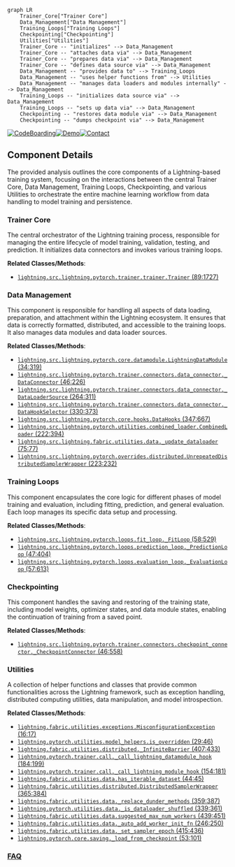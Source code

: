 ```mermaid
graph LR
    Trainer_Core["Trainer Core"]
    Data_Management["Data Management"]
    Training_Loops["Training Loops"]
    Checkpointing["Checkpointing"]
    Utilities["Utilities"]
    Trainer_Core -- "initializes" --> Data_Management
    Trainer_Core -- "attaches data via" --> Data_Management
    Trainer_Core -- "prepares data via" --> Data_Management
    Trainer_Core -- "defines data source via" --> Data_Management
    Data_Management -- "provides data to" --> Training_Loops
    Data_Management -- "uses helper functions from" --> Utilities
    Data_Management -- "manages data loaders and modules internally" --> Data_Management
    Training_Loops -- "initializes data source via" --> Data_Management
    Training_Loops -- "sets up data via" --> Data_Management
    Checkpointing -- "restores data module via" --> Data_Management
    Checkpointing -- "dumps checkpoint via" --> Data_Management
```
[![CodeBoarding](https://img.shields.io/badge/Generated%20by-CodeBoarding-9cf?style=flat-square)](https://github.com/CodeBoarding/CodeBoarding)[![Demo](https://img.shields.io/badge/Try%20our-Demo-blue?style=flat-square)](https://www.codeboarding.org/demo)[![Contact](https://img.shields.io/badge/Contact%20us%20-%20contact@codeboarding.org-lightgrey?style=flat-square)](mailto:contact@codeboarding.org)

## Component Details

The provided analysis outlines the core components of a Lightning-based training system, focusing on the interactions between the central Trainer Core, Data Management, Training Loops, Checkpointing, and various Utilities to orchestrate the entire machine learning workflow from data handling to model training and persistence.

### Trainer Core
The central orchestrator of the Lightning training process, responsible for managing the entire lifecycle of model training, validation, testing, and prediction. It initializes data connectors and invokes various training loops.


**Related Classes/Methods**:

- <a href="https://github.com/Lightning-AI/lightning/blob/master/src/lightning/pytorch/trainer/trainer.py#L89-L1727" target="_blank" rel="noopener noreferrer">`lightning.src.lightning.pytorch.trainer.trainer.Trainer` (89:1727)</a>


### Data Management
This component is responsible for handling all aspects of data loading, preparation, and attachment within the Lightning ecosystem. It ensures that data is correctly formatted, distributed, and accessible to the training loops. It also manages data modules and data loader sources.


**Related Classes/Methods**:

- <a href="https://github.com/Lightning-AI/lightning/blob/master/src/lightning/pytorch/core/datamodule.py#L34-L319" target="_blank" rel="noopener noreferrer">`lightning.src.lightning.pytorch.core.datamodule.LightningDataModule` (34:319)</a>
- <a href="https://github.com/Lightning-AI/lightning/blob/master/src/lightning/pytorch/trainer/connectors/data_connector.py#L46-L226" target="_blank" rel="noopener noreferrer">`lightning.src.lightning.pytorch.trainer.connectors.data_connector._DataConnector` (46:226)</a>
- <a href="https://github.com/Lightning-AI/lightning/blob/master/src/lightning/pytorch/trainer/connectors/data_connector.py#L264-L311" target="_blank" rel="noopener noreferrer">`lightning.src.lightning.pytorch.trainer.connectors.data_connector._DataLoaderSource` (264:311)</a>
- <a href="https://github.com/Lightning-AI/lightning/blob/master/src/lightning/pytorch/trainer/connectors/data_connector.py#L330-L373" target="_blank" rel="noopener noreferrer">`lightning.src.lightning.pytorch.trainer.connectors.data_connector._DataHookSelector` (330:373)</a>
- <a href="https://github.com/Lightning-AI/lightning/blob/master/src/lightning/pytorch/core/hooks.py#L347-L667" target="_blank" rel="noopener noreferrer">`lightning.src.lightning.pytorch.core.hooks.DataHooks` (347:667)</a>
- <a href="https://github.com/Lightning-AI/lightning/blob/master/src/lightning/pytorch/utilities/combined_loader.py#L222-L394" target="_blank" rel="noopener noreferrer">`lightning.src.lightning.pytorch.utilities.combined_loader.CombinedLoader` (222:394)</a>
- <a href="https://github.com/Lightning-AI/lightning/blob/master/src/lightning/fabric/utilities/data.py#L75-L77" target="_blank" rel="noopener noreferrer">`lightning.src.lightning.fabric.utilities.data._update_dataloader` (75:77)</a>
- <a href="https://github.com/Lightning-AI/lightning/blob/master/src/lightning/pytorch/overrides/distributed.py#L223-L232" target="_blank" rel="noopener noreferrer">`lightning.src.lightning.pytorch.overrides.distributed.UnrepeatedDistributedSamplerWrapper` (223:232)</a>


### Training Loops
This component encapsulates the core logic for different phases of model training and evaluation, including fitting, prediction, and general evaluation. Each loop manages its specific data setup and processing.


**Related Classes/Methods**:

- <a href="https://github.com/Lightning-AI/lightning/blob/master/src/lightning/pytorch/loops/fit_loop.py#L58-L529" target="_blank" rel="noopener noreferrer">`lightning.src.lightning.pytorch.loops.fit_loop._FitLoop` (58:529)</a>
- <a href="https://github.com/Lightning-AI/lightning/blob/master/src/lightning/pytorch/loops/prediction_loop.py#L47-L404" target="_blank" rel="noopener noreferrer">`lightning.src.lightning.pytorch.loops.prediction_loop._PredictionLoop` (47:404)</a>
- <a href="https://github.com/Lightning-AI/lightning/blob/master/src/lightning/pytorch/loops/evaluation_loop.py#L57-L613" target="_blank" rel="noopener noreferrer">`lightning.src.lightning.pytorch.loops.evaluation_loop._EvaluationLoop` (57:613)</a>


### Checkpointing
This component handles the saving and restoring of the training state, including model weights, optimizer states, and data module states, enabling the continuation of training from a saved point.


**Related Classes/Methods**:

- <a href="https://github.com/Lightning-AI/lightning/blob/master/src/lightning/pytorch/trainer/connectors/checkpoint_connector.py#L46-L558" target="_blank" rel="noopener noreferrer">`lightning.src.lightning.pytorch.trainer.connectors.checkpoint_connector._CheckpointConnector` (46:558)</a>


### Utilities
A collection of helper functions and classes that provide common functionalities across the Lightning framework, such as exception handling, distributed computing utilities, data manipulation, and model introspection.


**Related Classes/Methods**:

- <a href="https://github.com/Lightning-AI/lightning/blob/master/src/lightning/fabric/utilities/exceptions.py#L16-L17" target="_blank" rel="noopener noreferrer">`lightning.fabric.utilities.exceptions.MisconfigurationException` (16:17)</a>
- <a href="https://github.com/Lightning-AI/lightning/blob/master/src/lightning/pytorch/utilities/model_helpers.py#L29-L46" target="_blank" rel="noopener noreferrer">`lightning.pytorch.utilities.model_helpers.is_overridden` (29:46)</a>
- <a href="https://github.com/Lightning-AI/lightning/blob/master/src/lightning/fabric/utilities/distributed.py#L407-L433" target="_blank" rel="noopener noreferrer">`lightning.fabric.utilities.distributed._InfiniteBarrier` (407:433)</a>
- <a href="https://github.com/Lightning-AI/lightning/blob/master/src/lightning/pytorch/trainer/call.py#L184-L199" target="_blank" rel="noopener noreferrer">`lightning.pytorch.trainer.call._call_lightning_datamodule_hook` (184:199)</a>
- <a href="https://github.com/Lightning-AI/lightning/blob/master/src/lightning/pytorch/trainer/call.py#L154-L181" target="_blank" rel="noopener noreferrer">`lightning.pytorch.trainer.call._call_lightning_module_hook` (154:181)</a>
- <a href="https://github.com/Lightning-AI/lightning/blob/master/src/lightning/fabric/utilities/data.py#L44-L45" target="_blank" rel="noopener noreferrer">`lightning.fabric.utilities.data.has_iterable_dataset` (44:45)</a>
- <a href="https://github.com/Lightning-AI/lightning/blob/master/src/lightning/fabric/utilities/distributed.py#L365-L384" target="_blank" rel="noopener noreferrer">`lightning.fabric.utilities.distributed.DistributedSamplerWrapper` (365:384)</a>
- <a href="https://github.com/Lightning-AI/lightning/blob/master/src/lightning/fabric/utilities/data.py#L359-L387" target="_blank" rel="noopener noreferrer">`lightning.fabric.utilities.data._replace_dunder_methods` (359:387)</a>
- <a href="https://github.com/Lightning-AI/lightning/blob/master/src/lightning/pytorch/utilities/data.py#L339-L361" target="_blank" rel="noopener noreferrer">`lightning.pytorch.utilities.data._is_dataloader_shuffled` (339:361)</a>
- <a href="https://github.com/Lightning-AI/lightning/blob/master/src/lightning/fabric/utilities/data.py#L439-L451" target="_blank" rel="noopener noreferrer">`lightning.fabric.utilities.data.suggested_max_num_workers` (439:451)</a>
- <a href="https://github.com/Lightning-AI/lightning/blob/master/src/lightning/fabric/utilities/data.py#L246-L250" target="_blank" rel="noopener noreferrer">`lightning.fabric.utilities.data._auto_add_worker_init_fn` (246:250)</a>
- <a href="https://github.com/Lightning-AI/lightning/blob/master/src/lightning/fabric/utilities/data.py#L415-L436" target="_blank" rel="noopener noreferrer">`lightning.fabric.utilities.data._set_sampler_epoch` (415:436)</a>
- <a href="https://github.com/Lightning-AI/lightning/blob/master/src/lightning/pytorch/core/saving.py#L53-L101" target="_blank" rel="noopener noreferrer">`lightning.pytorch.core.saving._load_from_checkpoint` (53:101)</a>




### [FAQ](https://github.com/CodeBoarding/GeneratedOnBoardings/tree/main?tab=readme-ov-file#faq)